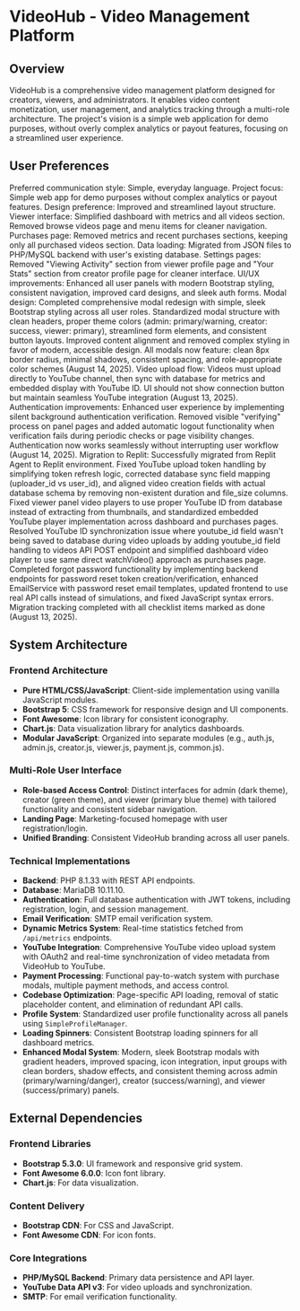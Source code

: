 # VideoHub - Video Management Platform

## Overview
VideoHub is a comprehensive video management platform designed for creators, viewers, and administrators. It enables video content monetization, user management, and analytics tracking through a multi-role architecture. The project's vision is a simple web application for demo purposes, without overly complex analytics or payout features, focusing on a streamlined user experience.

## User Preferences
Preferred communication style: Simple, everyday language.
Project focus: Simple web app for demo purposes without complex analytics or payout features.
Design preference: Improved and streamlined layout structure.
Viewer interface: Simplified dashboard with metrics and all videos section. Removed browse videos page and menu items for cleaner navigation.
Purchases page: Removed metrics and recent purchases sections, keeping only all purchased videos section.
Data loading: Migrated from JSON files to PHP/MySQL backend with user's existing database.
Settings pages: Removed "Viewing Activity" section from viewer profile page and "Your Stats" section from creator profile page for cleaner interface.
UI/UX improvements: Enhanced all user panels with modern Bootstrap styling, consistent navigation, improved card designs, and sleek auth forms.
Modal design: Completed comprehensive modal redesign with simple, sleek Bootstrap styling across all user roles. Standardized modal structure with clean headers, proper theme colors (admin: primary/warning, creator: success, viewer: primary), streamlined form elements, and consistent button layouts. Improved content alignment and removed complex styling in favor of modern, accessible design. All modals now feature: clean 8px border radius, minimal shadows, consistent spacing, and role-appropriate color schemes (August 14, 2025).
Video upload flow: Videos must upload directly to YouTube channel, then sync with database for metrics and embedded display with YouTube ID. UI should not show connection button but maintain seamless YouTube integration (August 13, 2025).
Authentication improvements: Enhanced user experience by implementing silent background authentication verification. Removed visible "verifying" process on panel pages and added automatic logout functionality when verification fails during periodic checks or page visibility changes. Authentication now works seamlessly without interrupting user workflow (August 14, 2025).
Migration to Replit: Successfully migrated from Replit Agent to Replit environment. Fixed YouTube upload token handling by simplifying token refresh logic, corrected database sync field mapping (uploader_id vs user_id), and aligned video creation fields with actual database schema by removing non-existent duration and file_size columns. Fixed viewer panel video players to use proper YouTube ID from database instead of extracting from thumbnails, and standardized embedded YouTube player implementation across dashboard and purchases pages. Resolved YouTube ID synchronization issue where youtube_id field wasn't being saved to database during video uploads by adding youtube_id field handling to videos API POST endpoint and simplified dashboard video player to use same direct watchVideo() approach as purchases page. Completed forgot password functionality by implementing backend endpoints for password reset token creation/verification, enhanced EmailService with password reset email templates, updated frontend to use real API calls instead of simulations, and fixed JavaScript syntax errors. Migration tracking completed with all checklist items marked as done (August 13, 2025).

## System Architecture

### Frontend Architecture
- **Pure HTML/CSS/JavaScript**: Client-side implementation using vanilla JavaScript modules.
- **Bootstrap 5**: CSS framework for responsive design and UI components.
- **Font Awesome**: Icon library for consistent iconography.
- **Chart.js**: Data visualization library for analytics dashboards.
- **Modular JavaScript**: Organized into separate modules (e.g., auth.js, admin.js, creator.js, viewer.js, payment.js, common.js).

### Multi-Role User Interface
- **Role-based Access Control**: Distinct interfaces for admin (dark theme), creator (green theme), and viewer (primary blue theme) with tailored functionality and consistent sidebar navigation.
- **Landing Page**: Marketing-focused homepage with user registration/login.
- **Unified Branding**: Consistent VideoHub branding across all user panels.

### Technical Implementations
- **Backend**: PHP 8.1.33 with REST API endpoints.
- **Database**: MariaDB 10.11.10.
- **Authentication**: Full database authentication with JWT tokens, including registration, login, and session management.
- **Email Verification**: SMTP email verification system.
- **Dynamic Metrics System**: Real-time statistics fetched from `/api/metrics` endpoints.
- **YouTube Integration**: Comprehensive YouTube video upload system with OAuth2 and real-time synchronization of video metadata from VideoHub to YouTube.
- **Payment Processing**: Functional pay-to-watch system with purchase modals, multiple payment methods, and access control.
- **Codebase Optimization**: Page-specific API loading, removal of static placeholder content, and elimination of redundant API calls.
- **Profile System**: Standardized user profile functionality across all panels using `SimpleProfileManager`.
- **Loading Spinners**: Consistent Bootstrap loading spinners for all dashboard metrics.
- **Enhanced Modal System**: Modern, sleek Bootstrap modals with gradient headers, improved spacing, icon integration, input groups with clean borders, shadow effects, and consistent theming across admin (primary/warning/danger), creator (success/warning), and viewer (success/primary) panels.

## External Dependencies

### Frontend Libraries
- **Bootstrap 5.3.0**: UI framework and responsive grid system.
- **Font Awesome 6.0.0**: Icon font library.
- **Chart.js**: For data visualization.

### Content Delivery
- **Bootstrap CDN**: For CSS and JavaScript.
- **Font Awesome CDN**: For icon fonts.

### Core Integrations
- **PHP/MySQL Backend**: Primary data persistence and API layer.
- **YouTube Data API v3**: For video uploads and synchronization.
- **SMTP**: For email verification functionality.